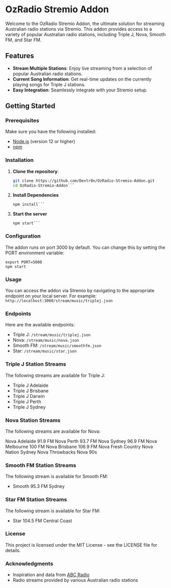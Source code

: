 # OzRadio Stremio Addon

Welcome to the OzRadio Stremio Addon, the ultimate solution for streaming Australian radio stations via Stremio. This addon provides access to a variety of popular Australian radio stations, including Triple J, Nova, Smooth FM, and Star FM.

## Features

- **Stream Multiple Stations**: Enjoy live streaming from a selection of popular Australian radio stations.
- **Current Song Information**: Get real-time updates on the currently playing songs for Triple J stations.
- **Easy Integration**: Seamlessly integrate with your Stremio setup.

## Getting Started

### Prerequisites

Make sure you have the following installed:

- [Node.js](https://nodejs.org/) (version 12 or higher)
- [npm](https://www.npmjs.com/)

### Installation

1. **Clone the repository**:
   ```bash
   git clone https://github.com/Devtr0n/OzRadio-Stremio-Addon.git
   cd OzRadio-Stremio-Addon```

2. **Install Dependencies**
   ```
   npm install```

3. **Start the server**
   ```
   npm start```

### Configuration
The addon runs on port 3000 by default. You can change this by setting the PORT environment variable:
   ```
   export PORT=5000
   npm start
```
### Usage
You can access the addon via Stremio by navigating to the appropriate endpoint on your local server. For example:
```http://localhost:3000/stream/music/triplej.json```

### Endpoints
Here are the available endpoints:
- Triple J: ```/stream/music/triplej.json```
- Nova: ```/stream/music/nova.json```
- Smooth FM: ```/stream/music/smoothfm.json```
- Star: ```/stream/music/star.json```

### Triple J Station Streams
The following streams are available for Triple J:
- Triple J Adelaide
- Triple J Brisbane
- Triple J Darwin
- Triple J Perth
- Triple J Sydney

### Nova Station Streams
The following streams are available for Nova:

Nova Adelaide 91.9 FM
Nova Perth 93.7 FM
Nova Sydney 96.9 FM
Nova Melbourne 100 FM
Nova Brisbane 106.9 FM
Nova Fresh Country
Nova Nation Sydney
Nova Throwbacks
Nova 90s

### Smooth FM Station Streams
The following stream is available for Smooth FM:
- Smooth 95.3 FM Sydney

### Star FM Station Streams
The following stream is available for Star FM:
- Star 104.5 FM Central Coast

### License
This project is licensed under the MIT License - see the LICENSE file for details.

### Acknowledgments
- Inspiration and data from [ABC Radio](https://www.abc.net.au/radio)
- Radio streams provided by various Australian radio stations